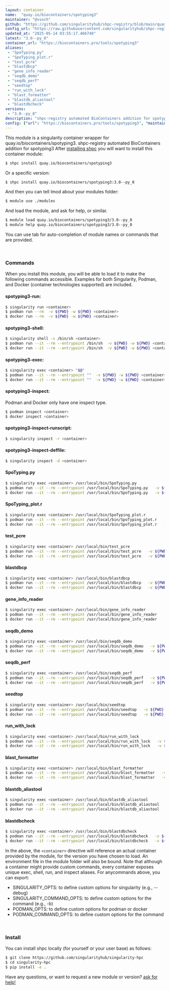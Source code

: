 ```yaml
---
layout: container
name:  "quay.io/biocontainers/spotyping3"
maintainer: "@vsoch"
github: "https://github.com/singularityhub/shpc-registry/blob/main/quay.io/biocontainers/spotyping3/container.yaml"
config_url: "https://raw.githubusercontent.com/singularityhub/shpc-registry/main/quay.io/biocontainers/spotyping3/container.yaml"
updated_at: "2025-05-14 03:55:17.466748"
latest: "3.0--py_0"
container_url: "https://biocontainers.pro/tools/spotyping3"
aliases:
 - "SpoTyping.py"
 - "SpoTyping_plot.r"
 - "test_pcre"
 - "blastdbcp"
 - "gene_info_reader"
 - "seqdb_demo"
 - "seqdb_perf"
 - "seedtop"
 - "run_with_lock"
 - "blast_formatter"
 - "blastdb_aliastool"
 - "blastdbcheck"
versions:
 - "3.0--py_0"
description: "shpc-registry automated BioContainers addition for spotyping3"
config: {"url": "https://biocontainers.pro/tools/spotyping3", "maintainer": "@vsoch", "description": "shpc-registry automated BioContainers addition for spotyping3", "latest": {"3.0--py_0": "sha256:04f1be8e3f09c84c93c327cacbee9cb546ca41f107a9a6d01bf9ccc8b58bdc5b"}, "tags": {"3.0--py_0": "sha256:04f1be8e3f09c84c93c327cacbee9cb546ca41f107a9a6d01bf9ccc8b58bdc5b"}, "docker": "quay.io/biocontainers/spotyping3", "aliases": {"SpoTyping.py": "/usr/local/bin/SpoTyping.py", "SpoTyping_plot.r": "/usr/local/bin/SpoTyping_plot.r", "test_pcre": "/usr/local/bin/test_pcre", "blastdbcp": "/usr/local/bin/blastdbcp", "gene_info_reader": "/usr/local/bin/gene_info_reader", "seqdb_demo": "/usr/local/bin/seqdb_demo", "seqdb_perf": "/usr/local/bin/seqdb_perf", "seedtop": "/usr/local/bin/seedtop", "run_with_lock": "/usr/local/bin/run_with_lock", "blast_formatter": "/usr/local/bin/blast_formatter", "blastdb_aliastool": "/usr/local/bin/blastdb_aliastool", "blastdbcheck": "/usr/local/bin/blastdbcheck"}}
---
```


This module is a singularity container wrapper for quay.io/biocontainers/spotyping3.
shpc-registry automated BioContainers addition for spotyping3
After [installing shpc](#install) you will want to install this container module:


```bash
$ shpc install quay.io/biocontainers/spotyping3
```

Or a specific version:

```bash
$ shpc install quay.io/biocontainers/spotyping3:3.0--py_0
```

And then you can tell lmod about your modules folder:

```bash
$ module use ./modules
```

And load the module, and ask for help, or similar.

```bash
$ module load quay.io/biocontainers/spotyping3/3.0--py_0
$ module help quay.io/biocontainers/spotyping3/3.0--py_0
```

You can use tab for auto-completion of module names or commands that are provided.

<br>

### Commands

When you install this module, you will be able to load it to make the following commands accessible.
Examples for both Singularity, Podman, and Docker (container technologies supported) are included.

#### spotyping3-run:

```bash
$ singularity run <container>
$ podman run --rm  -v ${PWD} -w ${PWD} <container>
$ docker run --rm  -v ${PWD} -w ${PWD} <container>
```

#### spotyping3-shell:

```bash
$ singularity shell -s /bin/sh <container>
$ podman run --it --rm --entrypoint /bin/sh  -v ${PWD} -w ${PWD} <container>
$ docker run --it --rm --entrypoint /bin/sh  -v ${PWD} -w ${PWD} <container>
```

#### spotyping3-exec:

```bash
$ singularity exec <container> "$@"
$ podman run --it --rm --entrypoint ""  -v ${PWD} -w ${PWD} <container> "$@"
$ docker run --it --rm --entrypoint ""  -v ${PWD} -w ${PWD} <container> "$@"
```

#### spotyping3-inspect:

Podman and Docker only have one inspect type.

```bash
$ podman inspect <container>
$ docker inspect <container>
```

#### spotyping3-inspect-runscript:

```bash
$ singularity inspect -r <container>
```

#### spotyping3-inspect-deffile:

```bash
$ singularity inspect -d <container>
```


#### SpoTyping.py

```bash
$ singularity exec <container> /usr/local/bin/SpoTyping.py
$ podman run --it --rm --entrypoint /usr/local/bin/SpoTyping.py   -v ${PWD} -w ${PWD} <container> -c " $@"
$ docker run --it --rm --entrypoint /usr/local/bin/SpoTyping.py   -v ${PWD} -w ${PWD} <container> -c " $@"
```


#### SpoTyping_plot.r

```bash
$ singularity exec <container> /usr/local/bin/SpoTyping_plot.r
$ podman run --it --rm --entrypoint /usr/local/bin/SpoTyping_plot.r   -v ${PWD} -w ${PWD} <container> -c " $@"
$ docker run --it --rm --entrypoint /usr/local/bin/SpoTyping_plot.r   -v ${PWD} -w ${PWD} <container> -c " $@"
```


#### test_pcre

```bash
$ singularity exec <container> /usr/local/bin/test_pcre
$ podman run --it --rm --entrypoint /usr/local/bin/test_pcre   -v ${PWD} -w ${PWD} <container> -c " $@"
$ docker run --it --rm --entrypoint /usr/local/bin/test_pcre   -v ${PWD} -w ${PWD} <container> -c " $@"
```


#### blastdbcp

```bash
$ singularity exec <container> /usr/local/bin/blastdbcp
$ podman run --it --rm --entrypoint /usr/local/bin/blastdbcp   -v ${PWD} -w ${PWD} <container> -c " $@"
$ docker run --it --rm --entrypoint /usr/local/bin/blastdbcp   -v ${PWD} -w ${PWD} <container> -c " $@"
```


#### gene_info_reader

```bash
$ singularity exec <container> /usr/local/bin/gene_info_reader
$ podman run --it --rm --entrypoint /usr/local/bin/gene_info_reader   -v ${PWD} -w ${PWD} <container> -c " $@"
$ docker run --it --rm --entrypoint /usr/local/bin/gene_info_reader   -v ${PWD} -w ${PWD} <container> -c " $@"
```


#### seqdb_demo

```bash
$ singularity exec <container> /usr/local/bin/seqdb_demo
$ podman run --it --rm --entrypoint /usr/local/bin/seqdb_demo   -v ${PWD} -w ${PWD} <container> -c " $@"
$ docker run --it --rm --entrypoint /usr/local/bin/seqdb_demo   -v ${PWD} -w ${PWD} <container> -c " $@"
```


#### seqdb_perf

```bash
$ singularity exec <container> /usr/local/bin/seqdb_perf
$ podman run --it --rm --entrypoint /usr/local/bin/seqdb_perf   -v ${PWD} -w ${PWD} <container> -c " $@"
$ docker run --it --rm --entrypoint /usr/local/bin/seqdb_perf   -v ${PWD} -w ${PWD} <container> -c " $@"
```


#### seedtop

```bash
$ singularity exec <container> /usr/local/bin/seedtop
$ podman run --it --rm --entrypoint /usr/local/bin/seedtop   -v ${PWD} -w ${PWD} <container> -c " $@"
$ docker run --it --rm --entrypoint /usr/local/bin/seedtop   -v ${PWD} -w ${PWD} <container> -c " $@"
```


#### run_with_lock

```bash
$ singularity exec <container> /usr/local/bin/run_with_lock
$ podman run --it --rm --entrypoint /usr/local/bin/run_with_lock   -v ${PWD} -w ${PWD} <container> -c " $@"
$ docker run --it --rm --entrypoint /usr/local/bin/run_with_lock   -v ${PWD} -w ${PWD} <container> -c " $@"
```


#### blast_formatter

```bash
$ singularity exec <container> /usr/local/bin/blast_formatter
$ podman run --it --rm --entrypoint /usr/local/bin/blast_formatter   -v ${PWD} -w ${PWD} <container> -c " $@"
$ docker run --it --rm --entrypoint /usr/local/bin/blast_formatter   -v ${PWD} -w ${PWD} <container> -c " $@"
```


#### blastdb_aliastool

```bash
$ singularity exec <container> /usr/local/bin/blastdb_aliastool
$ podman run --it --rm --entrypoint /usr/local/bin/blastdb_aliastool   -v ${PWD} -w ${PWD} <container> -c " $@"
$ docker run --it --rm --entrypoint /usr/local/bin/blastdb_aliastool   -v ${PWD} -w ${PWD} <container> -c " $@"
```


#### blastdbcheck

```bash
$ singularity exec <container> /usr/local/bin/blastdbcheck
$ podman run --it --rm --entrypoint /usr/local/bin/blastdbcheck   -v ${PWD} -w ${PWD} <container> -c " $@"
$ docker run --it --rm --entrypoint /usr/local/bin/blastdbcheck   -v ${PWD} -w ${PWD} <container> -c " $@"
```



In the above, the `<container>` directive will reference an actual container provided
by the module, for the version you have chosen to load. An environment file in the
module folder will also be bound. Note that although a container
might provide custom commands, every container exposes unique exec, shell, run, and
inspect aliases. For anycommands above, you can export:

 - SINGULARITY_OPTS: to define custom options for singularity (e.g., --debug)
 - SINGULARITY_COMMAND_OPTS: to define custom options for the command (e.g., -b)
 - PODMAN_OPTS: to define custom options for podman or docker
 - PODMAN_COMMAND_OPTS: to define custom options for the command

<br>

### Install

You can install shpc locally (for yourself or your user base) as follows:

```bash
$ git clone https://github.com/singularityhub/singularity-hpc
$ cd singularity-hpc
$ pip install -e .
```

Have any questions, or want to request a new module or version? [ask for help!](https://github.com/singularityhub/singularity-hpc/issues)